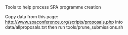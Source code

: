 Tools to help process SPA programme creation

Copy data from this page: http://www.spaconference.org/scripts/proposals.php into data/allproposals.txt then run tools/prune_submissions.sh


